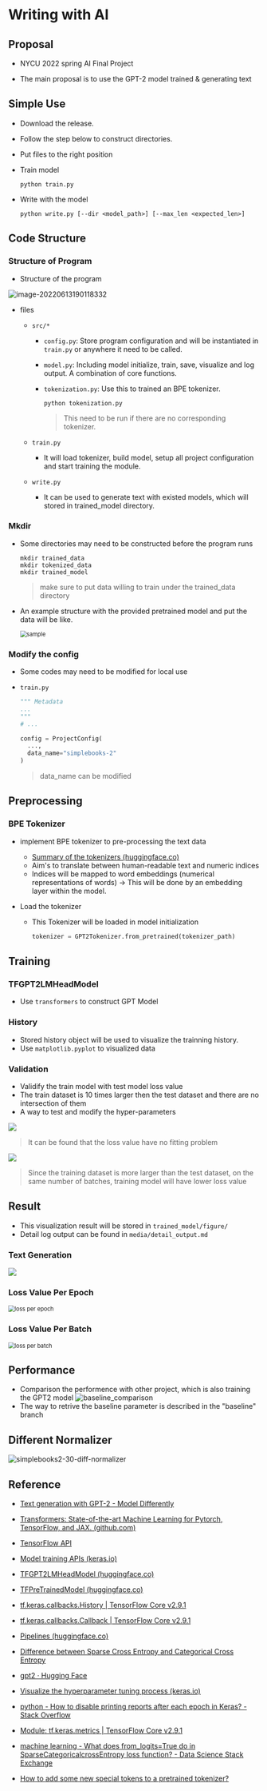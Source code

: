 # Writing with AI

## Proposal

- NYCU 2022 spring AI Final Project

- The main proposal is to use the GPT-2 model trained & generating text

## Simple Use

- Download the release.

- Follow the step below to construct directories.

- Put files to the right position

- Train model

  ```shell
  python train.py
  ```

- Write with the model

	```shell
	python write.py [--dir <model_path>] [--max_len <expected_len>]
	```

## Code Structure

### Structure of Program

- Structure of the program

<img src="media/sample-code-structure-before.jpg" alt="image-20220613190118332"  />

- files

  - `src/*`

    - `config.py`: Store program configuration and will be instantiated in `train.py` or anywhere it need to be called.

    - `model.py`: Including model initialize, train, save, visualize and log output. A combination of core functions.

    - `tokenization.py`: Use this to trained an BPE tokenizer.

      ```shell
      python tokenization.py
      ```

      > This need to be run if there are no corresponding tokenizer.

  - `train.py`

    - It will load tokenizer, build model, setup all project configuration and start training the module.

  - `write.py`

    - It can be used to generate text with existed models, which will stored in trained_model directory.

### Mkdir

- Some directories may need to be constructed before the program runs

  ```shell
  mkdir trained_data
  mkdir tokenized_data
  mkdir trained_model
  ```

  > make sure to put data willing to train under the trained_data directory

- An example structure with the provided pretrained model and put the data will be like.

  <img src="media/sample-code-structure-release.png" alt="sample" style="zoom:80%;" />

  

### Modify the config

- Some codes may need to be modified for local use

- `train.py`

  ```python
  """ Metadata
  ...
  """
  # ...
  
  config = ProjectConfig(
  	...,
  	data_name="simplebooks-2"
  )
  ```

  > data_name can be modified

## Preprocessing

### BPE Tokenizer

- implement BPE tokenizer to pre-processing the text data

  - [Summary of the tokenizers (huggingface.co)](https://huggingface.co/docs/transformers/tokenizer_summary)
  - Aim's to translate between human-readable text and numeric indices
  - Indices will be mapped to word embeddings (numerical representations of words) -> This will be done by an embedding layer within the model. 

- Load the tokenizer

  - This Tokenizer will be loaded in model initialization

    ```python
    tokenizer = GPT2Tokenizer.from_pretrained(tokenizer_path)
    ```

## Training

### TFGPT2LMHeadModel

- Use `transformers` to construct GPT Model

### History

- Stored history object will be used to visualize the trainning history.
- Use `matplotlib.pyplot` to visualized data

### Validation

- Validify the train model with test model loss value 
- The train dataset is 10 times larger then the test dataset and there are no intersection of them
- A way to test and modify the hyper-parameters

![](media/simplebooks-2-train-50-test-epoch.png)
> It can be found that the loss value have no fitting problem

![](media/simplebooks-2-50-train-test-batch.png)
> Since the training dataset is more larger than the test dataset, on the same number of batches, training model will have lower loss value


## Result

- This visualization result will be stored in `trained_model/figure/`
- Detail log output can be found in `media/detail_output.md`

### Text Generation

![](media/result.png)

### Loss Value Per Epoch

<img src="media/samplebooks2-50-epoch.png" alt="loss per epoch" style="zoom:80%;" />

### Loss Value Per Batch

<img src="media/samplebooks2-50-batch.jpg" alt="loss per batch" style="zoom:80%;" />


## Performance
- Comparison the performence with other project, which is also training the GPT2 model
![baseline_comparison](media/baseline_comparison.png)
- The way to retrive the baseline parameter is described in the "baseline" branch


## Different Normalizer

![simplebooks2-30-diff-normalizer](media/simplebooks2-30-diff-normalizer.png)



## Reference

- [Text generation with GPT-2 - Model Differently](https://www.modeldifferently.com/en/2021/12/generación-de-fake-news-con-gpt-2/)

- [Transformers: State-of-the-art Machine Learning for Pytorch, TensorFlow, and JAX. (github.com)](https://github.com/huggingface/transformers)
- [TensorFlow API](https://www.tensorflow.org/api_docs/python/tf?hl=zh-tw)
- [Model training APIs (keras.io)](https://keras.io/api/models/model_training_apis/)
- [TFGPT2LMHeadModel (huggingface.co)](https://huggingface.co/docs/transformers/v4.19.4/en/model_doc/gpt2#transformers.TFGPT2LMHeadModel)
- [TFPreTrainedModel (huggingface.co)](https://huggingface.co/docs/transformers/v4.19.4/en/main_classes/model#transformers.TFPreTrainedModel)
- [tf.keras.callbacks.History  | TensorFlow Core v2.9.1](https://www.tensorflow.org/api_docs/python/tf/keras/callbacks/History)
- [tf.keras.callbacks.Callback  | TensorFlow Core v2.9.1](https://www.tensorflow.org/api_docs/python/tf/keras/callbacks/Callback)
- [Pipelines (huggingface.co)](https://huggingface.co/docs/transformers/v4.19.4/en/main_classes/pipelines#transformers.TextGenerationPipeline)
- [Difference between Sparse Cross Entropy and Categorical Cross Entropy](https://ithelp.ithome.com.tw/articles/10271081)

- [gpt2 · Hugging Face](https://huggingface.co/gpt2)
- [Visualize the hyperparameter tuning process (keras.io)](https://keras.io/guides/keras_tuner/visualize_tuning/)
- [python - How to disable printing reports after each epoch in Keras? - Stack Overflow](https://stackoverflow.com/questions/44931689/how-to-disable-printing-reports-after-each-epoch-in-keras)
- [Module: tf.keras.metrics  | TensorFlow Core v2.9.1](https://www.tensorflow.org/api_docs/python/tf/keras/metrics)
- [machine learning - What does from_logits=True do in SparseCategoricalcrossEntropy loss function? - Data Science Stack Exchange](https://datascience.stackexchange.com/questions/73093/what-does-from-logits-true-do-in-sparsecategoricalcrossentropy-loss-function)
- [How to add some new special tokens to a pretrained tokenizer?](https://github.com/huggingface/tokenizers/issues/247)

